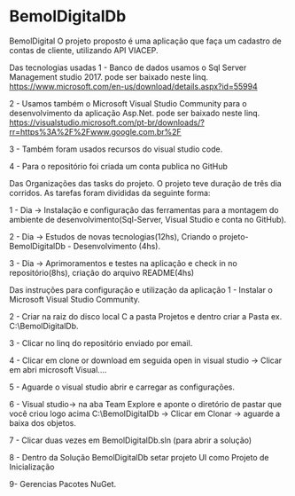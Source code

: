 # BemolDigitalDb
BemolDigital
O projeto proposto é uma aplicação que faça um cadastro de contas de cliente, utilizando API VIACEP.

Das tecnologias usadas
1 - Banco de dados usamos o Sql Server Management studio 2017. pode ser baixado neste linq. https://www.microsoft.com/en-us/download/details.aspx?id=55994

2 - Usamos também o Microsoft Visual Studio Community para o desenvolvimento da aplicação Asp.Net. pode ser baixado neste linq. https://visualstudio.microsoft.com/pt-br/downloads/?rr=https%3A%2F%2Fwww.google.com.br%2F

3 - Também foram usados recursos do visual studio code.

4 - Para o repositório foi criada um conta publica no GitHub

Das Organizações das tasks do projeto.
O projeto teve duração de três dia corridos. As tarefas foram divididas da seguinte forma:

1 - Dia -> Instalação e configuração das ferramentas para a montagem do ambiente de desenvolvimento(Sql-Server, Visual Studio e conta no GitHub).

2 - Dia -> Estudos de novas tecnologias(12hs), Criando o projeto- BemolDigitalDb - Desenvolvimento (4hs).

3 - Dia -> Aprimoramentos e testes na aplicação e check in no repositório(8hs), criação do arquivo README(4hs)

Das instruções para configuração e utilização da aplicação
1 - Instalar o Microsoft Visual Studio Community.

2 - Criar na raiz do disco local C a pasta Projetos e dentro criar a Pasta ex. C:\BemolDigitalDb.

3 - Clicar no linq do repositório enviado por email.

4 - Clicar em clone or download em seguida open in visual studio -> Clicar em abri microsoft Visual....

5 - Aguarde o visual studio abrir e carregar as configurações.

6 - Visual studio-> na aba Team Explore e aponte o diretório de pastar que você criou logo acima C:\BemolDigitalDb -> Clicar em Clonar -> aguarde a baixa dos objetos.

7 - Clicar duas vezes em BemolDigitalDb.sln (para abrir a solução)

8 - Dentro da Solução BemolDigitalDb  setar projeto UI como Projeto de Inicialização

9- Gerencias Pacotes NuGet.
